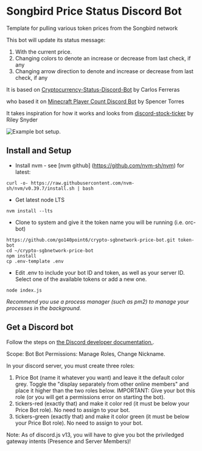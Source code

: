 # Songbird Price Status Discord Bot

Template for pulling various token prices from the Songbird network

This bot will update its status message:
1. With the current price.
2. Changing colors to denote an increase or decrease from last check, if any
3. Changing arrow direction to denote and increase or decrease from last check, if any

It is based on [Cryptocurrency-Status-Discord-Bot](https://github.com/cferreras-zz/Cryptocurrency-Status-Discord-Bot) by Carlos Ferreras

who based it on [Minecraft Player Count Discord Bot](https://github.com/SpencerTorres/Minecraft-Player-Count-Discord-Bot) by Spencer Torres

It takes inspiration for how it works and looks from [discord-stock-ticker](https://github.com/rssnyder/discord-stock-ticker) by Riley Snyder

![Example bot setup.](https://images2.imgbox.com/79/b2/iVPxlKO4_o.jpg)

## Install and Setup

- Install nvm - see [nvm github] (https://github.com/nvm-sh/nvm) for latest:

```curl -o- https://raw.githubusercontent.com/nvm-sh/nvm/v0.39.7/install.sh | bash```

- Get latest node LTS

```nvm install --lts```

- Clone to system and give it the token name you will be running (i.e. orc-bot)

```https://github.com/go140point6/crypto-sgbnetwork-price-bot.git token-bot```\
```cd ~/crypto-sgbnetwork-price-bot```\
```npm install```\
```cp .env-template .env```

- Edit .env to include your bot ID and token, as well as your server ID.  Select one of the available tokens or add a new one.
  
```node index.js```

*Recommend you use a process manager (such as pm2) to manage your processes in the background.*

## Get a Discord bot

Follow the steps on [the Discord developer documentation.](https://discordapp.com/developers/docs/intro).

Scope: Bot
Bot Permissions: Manage Roles, Change Nickname.

In your discord server, you must create three roles:
1. Price Bot (name it whatever you want) and leave it the default color grey.  Toggle the "display separately from other online members" and place it higher than the two roles below.  IMPORTANT: Give your bot this role (or you will get a permissions error on starting the bot).
2. tickers-red (exactly that) and make it color red (it must be below your Price Bot role).  No need to assign to your bot.
3. tickers-green (exactly that) and make it color green (it must be below your Price Bot role).  No need to assign to your bot.

Note: As of discord.js v13, you will have to give you bot the priviledged gateway intents (Presence and Server Members)!